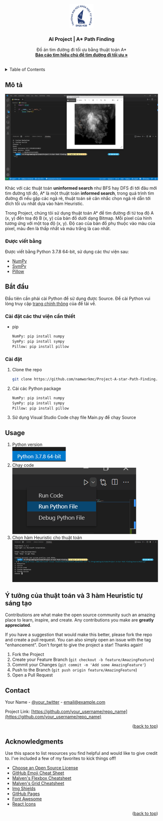 <div id="top"></div>
<!--
*** Thanks for checking out the Best-README-Template. If you have a suggestion
*** that would make this better, please fork the repo and create a pull request
*** or simply open an issue with the tag "enhancement".
*** Don't forget to give the project a star!
*** Thanks again! Now go create something AMAZING! :D
-->



<!-- PROJECT SHIELDS -->
<!--
*** I'm using markdown "reference style" links for readability.
*** Reference links are enclosed in brackets [ ] instead of parentheses ( ).
*** See the bottom of this document for the declaration of the reference variables
*** for contributors-url, forks-url, etc. This is an optional, concise syntax you may use.
*** https://www.markdownguide.org/basic-syntax/#reference-style-links
-->

[comment]: <> ([![Contributors][contributors-shield]][contributors-url])

[comment]: <> ([![Forks][forks-shield]][forks-url])

[comment]: <> ([![Stargazers][stars-shield]][stars-url])

[comment]: <> ([![Issues][issues-shield]][issues-url])

[comment]: <> ([![MIT License][license-shield]][license-url])

[comment]: <> ([![LinkedIn][linkedin-shield]][linkedin-url])



<!-- PROJECT LOGO -->
<br />
<div align="center">
  <a href="https://github.com/namworkmc/Project-A-star-Path-Finding">
    <img src="images/logo.png" alt="Logo" width="80" height="80">
  </a>

  <h3 align="center">AI Project | A* Path Finding</h3>

  <p align="center">
    Đồ án tìm đường đi tối ưu bằng thuật toán A*
    <br />
    <a href="https://github.com/namworkmc/Project-A-star-Path-Finding/tree/main/Report"><strong>Báo cáo tìm hiểu chủ đề tìm đường đi tối ưu »</strong></a>
    <br />
    <br />
  </p>
</div>



<!-- TABLE OF CONTENTS -->
<details>
  <summary>Table of Contents</summary>
  <ol>
    <li>
      <a href="#about-the-project">About The Project</a>
      <ul>
        <li><a href="#built-with">Built With</a></li>
      </ul>
    </li>
    <li>
      <a href="#getting-started">Getting Started</a>
      <ul>
        <li><a href="#prerequisites">Prerequisites</a></li>
        <li><a href="#installation">Installation</a></li>
      </ul>
    </li>
    <li><a href="#usage">Usage</a></li>
    <li><a href="#roadmap">Roadmap</a></li>
    <li><a href="#contributing">Contributing</a></li>
    <li><a href="#license">License</a></li>
    <li><a href="#contact">Contact</a></li>
    <li><a href="#acknowledgments">Acknowledgments</a></li>
  </ol>
</details>



<!-- ABOUT THE PROJECT -->
## Mô tả

[![Product Name Screen Shot][product-screenshot]](https://example.com)

Khác với các thuật toán **uninformed search** như BFS hay DFS đi tới đâu mới tìm đường tới đó,
A* là một thuật toán **informed search**, trong quá trình tìm đường đi nếu gặp các ngã rẽ, thuật toán sẽ cân nhắc chọn ngã rẽ
dẫn tới đích tối ưu nhất dựa vào hàm Heuristic.

Trong Project, chúng tôi sử dụng thuật toán A* để tìm đường đi từ toạ độ A (x, y) đến toạ độ B (x, y) của bản đồ dưới dạng Bitmap.
Mỗi pixel của hình tương ứng với một toạ độ (x, y). Độ cao của bản đồ phụ thuộc vào màu của pixel, màu đen là thấp nhất và máu trắng là cao nhất.




### Được viết bằng

Được viết bằng Python 3.7.8 64-bit, sử dụng các thư viện sau:

* [NumPy](https://numpy.org/)
* [SymPy](https://www.sympy.org/)
* [Pillow](https://pillow.readthedocs.io/en/stable/)

<!-- GETTING STARTED -->
## Bắt đầu

Đầu tiên cần phải cài Python để sử dụng được Source. Để cài Python vui lòng truy cập [trang chính thông](https://www.python.org/downloads/) của để tải về. 

### Cài đặt các thư viện cần thiết

* pip
  ```sh
  NumPy: pip install numpy
  SymPy: pip install sympy
  Pillow: pip install pillow
  ```

### Cài đặt

1. Clone the repo
   ```sh
   git clone https://github.com/namworkmc/Project-A-star-Path-Finding.git
   ```
2. Cài các Python package
   ```sh
   NumPy: pip install numpy
   SymPy: pip install sympy
   Pillow: pip install pillow
   ```
3. Sử dụng Visual Studio Code chạy file Main.py để chạy Source

<!-- USAGE EXAMPLES -->
## Usage
1. Python version <br />
![img.png](images/s1.png)
2. Chạy code <br />
![img.png](images/s2.png)
3. Chọn hàm Heuristic cho thuật toán <br />
![img.png](images/s3.png)
   


<!-- IDEA -->
## Ý tưởng của thuật toán và 3 hàm Heuristic tự sáng tạo

Contributions are what make the open source community such an amazing place to learn, inspire, and create. Any contributions you make are **greatly appreciated**.

If you have a suggestion that would make this better, please fork the repo and create a pull request. You can also simply open an issue with the tag "enhancement".
Don't forget to give the project a star! Thanks again!

1. Fork the Project
2. Create your Feature Branch (`git checkout -b feature/AmazingFeature`)
3. Commit your Changes (`git commit -m 'Add some AmazingFeature'`)
4. Push to the Branch (`git push origin feature/AmazingFeature`)
5. Open a Pull Request

<!-- CONTACT -->
## Contact

Your Name - [@your_twitter](https://twitter.com/your_username) - email@example.com

Project Link: [https://github.com/your_username/repo_name](https://github.com/your_username/repo_name)

<p align="right">(<a href="#top">back to top</a>)</p>



<!-- ACKNOWLEDGMENTS -->
## Acknowledgments

Use this space to list resources you find helpful and would like to give credit to. I've included a few of my favorites to kick things off!

* [Choose an Open Source License](https://choosealicense.com)
* [GitHub Emoji Cheat Sheet](https://www.webpagefx.com/tools/emoji-cheat-sheet)
* [Malven's Flexbox Cheatsheet](https://flexbox.malven.co/)
* [Malven's Grid Cheatsheet](https://grid.malven.co/)
* [Img Shields](https://shields.io)
* [GitHub Pages](https://pages.github.com)
* [Font Awesome](https://fontawesome.com)
* [React Icons](https://react-icons.github.io/react-icons/search)

<p align="right">(<a href="#top">back to top</a>)</p>



<!-- MARKDOWN LINKS & IMAGES -->
<!-- https://www.markdownguide.org/basic-syntax/#reference-style-links -->
[contributors-shield]: https://img.shields.io/github/contributors/othneildrew/Best-README-Template.svg?style=for-the-badge
[contributors-url]: https://github.com/othneildrew/Best-README-Template/graphs/contributors
[forks-shield]: https://img.shields.io/github/forks/othneildrew/Best-README-Template.svg?style=for-the-badge
[forks-url]: https://github.com/othneildrew/Best-README-Template/network/members
[stars-shield]: https://img.shields.io/github/stars/othneildrew/Best-README-Template.svg?style=for-the-badge
[stars-url]: https://github.com/othneildrew/Best-README-Template/stargazers
[issues-shield]: https://img.shields.io/github/issues/othneildrew/Best-README-Template.svg?style=for-the-badge
[issues-url]: https://github.com/othneildrew/Best-README-Template/issues
[license-shield]: https://img.shields.io/github/license/othneildrew/Best-README-Template.svg?style=for-the-badge
[license-url]: https://github.com/othneildrew/Best-README-Template/blob/master/LICENSE.txt
[linkedin-shield]: https://img.shields.io/badge/-LinkedIn-black.svg?style=for-the-badge&logo=linkedin&colorB=555
[linkedin-url]: https://linkedin.com/in/othneildrew
[product-screenshot]: images/screenshot.png
